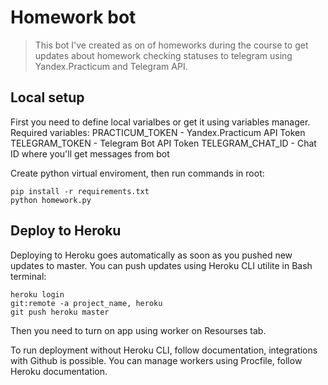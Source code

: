 # Homework bot
> This bot I've created as on of homeworks during the course to get updates about homework checking statuses to telegram using Yandex.Practicum and Telegram API.

## Local setup
First you need to define local varialbes or get it using variables manager. Required variables:
PRACTICUM_TOKEN - Yandex.Practicum API Token
TELEGRAM_TOKEN - Telegram Bot API Token
TELEGRAM_CHAT_ID - Chat ID where you'll get messages from bot

Create python virtual enviroment, then run commands in root:
```
pip install -r requirements.txt
python homework.py
```

## Deploy to Heroku
Deploying to Heroku goes automatically as soon as you pushed new updates to master. You can push updates using Heroku CLI utilite in Bash terminal:
```
heroku login
git:remote -a project_name, heroku
git push heroku master
```
Then you need to turn on app using worker on Resourses tab.

To run deployment without Heroku CLI, follow documentation, integrations with Github is possible.
You can manage workers using Procfile, follow Heroku documentation.